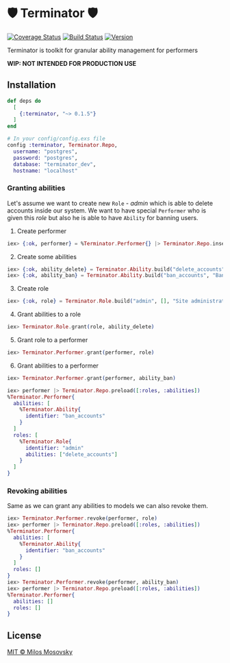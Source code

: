 # 🛡 Terminator 🛡

[![Coverage Status](https://img.shields.io/coveralls/github/MilosMosovsky/terminator.svg?style=flat-square)](https://coveralls.io/github/MilosMosovsky/terminator)
[![Build Status](https://img.shields.io/travis/MilosMosovsky/terminator.svg?style=flat-square)](https://travis-ci.org/MilosMosovsky/terminator)
[![Version](https://img.shields.io/hexpm/v/terminator.svg?style=flat-square)](https://hex.pm/packages/terminator)

Terminator is toolkit for granular ability management for performers

**WIP: NOT INTENDED FOR PRODUCTION USE**

## Installation

```elixir
def deps do
  [
    {:terminator, "~> 0.1.5"}
  ]
end
```

```elixir
# In your config/config.exs file
config :terminator, Terminator.Repo,
  username: "postgres",
  password: "postgres",
  database: "terminator_dev",
  hostname: "localhost"
```

### Granting abilities

Let's assume we want to create new `Role` - _admin_ which is able to delete accounts inside our system. We want to have special `Performer` who is given this _role_ but also he is able to have `Ability` for banning users.

1. Create performer

```elixir
iex> {:ok, performer} = %Terminator.Performer{} |> Terminator.Repo.insert()
```

2. Create some abilities

```elixir
iex> {:ok, ability_delete} = Terminator.Ability.build("delete_accounts", "Delete accounts of users") |> Terminator.Repo.insert()
iex> {:ok, ability_ban} = Terminator.Ability.build("ban_accounts", "Ban users") |> Terminator.Repo.insert()
```

3. Create role

```elixir
iex> {:ok, role} = Terminator.Role.build("admin", [], "Site administrator") |> Terminator.Repo.insert()
```

4. Grant abilities to a role

```elixir
iex> Terminator.Role.grant(role, ability_delete)
```

5. Grant role to a performer

```elixir
iex> Terminator.Performer.grant(performer, role)
```

6. Grant abilities to a performer

```elixir
iex> Terminator.Performer.grant(performer, ability_ban)
```

```elixir
iex> performer |> Terminator.Repo.preload([:roles, :abilities])
%Terminator.Performer{
  abilities: [
    %Terminator.Ability{
      identifier: "ban_accounts"
    }
  ]
  roles: [
    %Terminator.Role{
      identifier: "admin"
      abilities: ["delete_accounts"]
    }
  ]
}
```

### Revoking abilities

Same as we can grant any abilities to models we can also revoke them.

```elixir
iex> Terminator.Performer.revoke(performer, role)
iex> performer |> Terminator.Repo.preload([:roles, :abilities])
%Terminator.Performer{
  abilities: [
    %Terminator.Ability{
      identifier: "ban_accounts"
    }
  ]
  roles: []
}
iex> Terminator.Performer.revoke(performer, ability_ban)
iex> performer |> Terminator.Repo.preload([:roles, :abilities])
%Terminator.Performer{
  abilities: []
  roles: []
}
```

## License

[MIT © Milos Mosovsky](mailto:milos@mosovsky.com)
